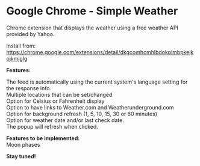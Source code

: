 # Google Chrome - Simple Weather

Chrome extension that displays the weather using a free weather API provided by Yahoo.

Install from: https://chrome.google.com/extensions/detail/dkgcomhcmhlbdokplmbpkejkojkmjglg

**Features:**

The feed is automatically using the current system's language setting for the response info.  
Multiple locations that can be set/changed  
Option for Celsius or Fahrenheit display  
Option to have links to Weather.com and Weatherunderground.com  
Option for background refresh (1, 5, 10, 15, 30 or 60 minutes)  
Option for weather date and/or last check date.  
The popup will refresh when clicked.  

**Features to be implemented:**  
Moon phases  

**Stay tuned!**
